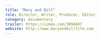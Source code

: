 ```yaml
---
title: "Mary and Bill"
role: Director, Writer, Producer, Editor
category: documentary
trailer: https://vimeo.com/3094607
website: http://www.maryandbillfilm.com 
---
```

